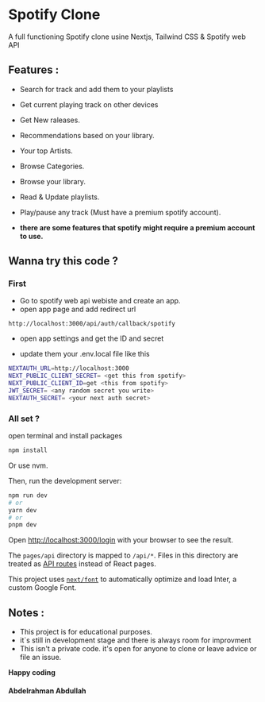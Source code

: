# Spotify Clone

A full functioning Spotify clone usine Nextjs, Tailwind CSS & Spotify web API

## Features :

- Search for track and add them to your playlists
- Get current playing track on other devices
- Get New raleases.
- Recommendations based on your library.
- Your top Artists.
- Browse Categories.
- Browse your library.
- Read & Update playlists.
- Play/pause any track (Must have a premium spotify account).

- **there are some features that spotify might require a premium account to use.**

## Wanna try this code ?

### First

- Go to spotify web api webiste and create an app.
- open app page and add redirect url

```
http://localhost:3000/api/auth/callback/spotify
```

- open app settings and get the ID and secret

- update them your .env.local file like this

```bash
NEXTAUTH_URL=http://localhost:3000
NEXT_PUBLIC_CLIENT_SECRET= <get this from spotify>
NEXT_PUBLIC_CLIENT_ID=get <this from spotify>
JWT_SECRET= <any random secret you write>
NEXTAUTH_SECRET= <your next auth secret>
```

### All set ?

open terminal and install packages

```bash
npm install
```

Or use nvm.

Then, run the development server:

```bash
npm run dev
# or
yarn dev
# or
pnpm dev
```

Open [http://localhost:3000/login](http://localhost:3000/login) with your browser to see the result.

The `pages/api` directory is mapped to `/api/*`. Files in this directory are treated as [API routes](https://nextjs.org/docs/api-routes/introduction) instead of React pages.

This project uses [`next/font`](https://nextjs.org/docs/basic-features/font-optimization) to automatically optimize and load Inter, a custom Google Font.

## Notes :

- This project is for educational purposes.
- it`s still in development stage and there is always room for improvment
- This isn't a private code. it's open for anyone to clone or leave advice or file an issue.

**Happy coding**

#### Abdelrahman Abdullah
